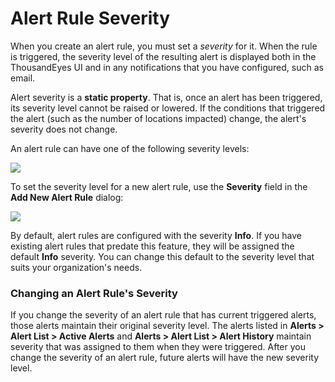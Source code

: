 # Alert Rule Severity

When you create an alert rule, you must set a _severity_ for it. When the rule is triggered, the severity level of the resulting alert is displayed both in the ThousandEyes UI and in any notifications that you have configured, such as email.

Alert severity is a **static property**. That is, once an alert has been triggered, its severity level cannot be raised or lowered. If the conditions that triggered the alert (such as the number of locations impacted) change, the alert's severity does not change.

An alert rule can have one of the following severity levels:

![](https://2360053865-files.gitbook.io/\~/files/v0/b/gitbook-x-prod.appspot.com/o/spaces%2F-M4QARF6s57qxMrOHDTZ%2Fuploads%2Fgit-blob-66790eb61ab937af3ca9adb0a8a98e0a9d74d78d%2Falert-severity-1.png?alt=media)

To set the severity level for a new alert rule, use the **Severity** field in the **Add New Alert Rule** dialog:

![](https://2360053865-files.gitbook.io/\~/files/v0/b/gitbook-x-prod.appspot.com/o/spaces%2F-M4QARF6s57qxMrOHDTZ%2Fuploads%2Fgit-blob-15a04e7f62909e9806eeda6d4853a90effc61a43%2Falert-severity-2.png?alt=media)

By default, alert rules are configured with the severity **Info**. If you have existing alert rules that predate this feature, they will be assigned the default **Info** severity. You can change this default to the severity level that suits your organization's needs.

### Changing an Alert Rule's Severity <a href="#changing-an-alert-rules-severity" id="changing-an-alert-rules-severity"></a>

If you change the severity of an alert rule that has current triggered alerts, those alerts maintain their original severity level. The alerts listed in **Alerts > Alert List > Active Alerts** and **Alerts > Alert List > Alert History** maintain severity that was assigned to them when they were triggered. After you change the severity of an alert rule, future alerts will have the new severity level.
